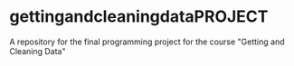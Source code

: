 # gettingandcleaningdataPROJECT
A repository for the final programming project for the course "Getting and Cleaning Data"
